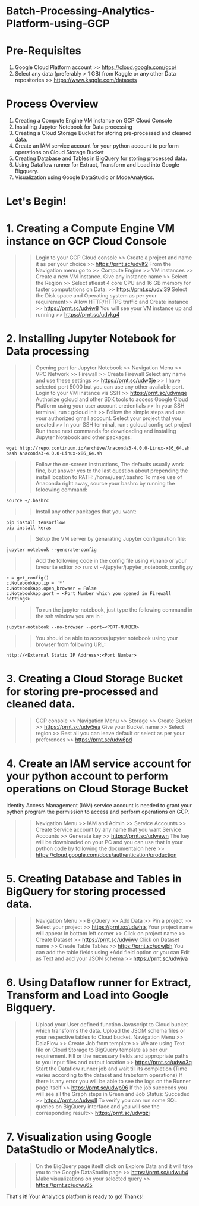 # Batch-Processing-Analytics-Platform-using-GCP

# Pre-Requisites
1. Google Cloud Platform account >> https://cloud.google.com/gcp/
2. Select any data (preferably > 1 GB) from Kaggle or any other Data repositories >> https://www.kaggle.com/datasets

# Process Overview
1. Creating a Compute Engine VM instance on GCP Cloud Console
2. Installing Jupyter Notebook for Data processing
3. Creating a Cloud Storage Bucket for storing pre-processed and cleaned data.
4. Create an IAM service account for your python account to perform operations on Cloud Storage Bucket
5. Creating Database and Tables in BigQuery for storing processed data.
6. Using Dataflow runner for Extract, Transform and Load into Google Bigquery.
7. Visualization using Google DataStudio or ModeAnalytics.

# Let's Begin!

# 1. Creating a Compute Engine VM instance on GCP Cloud Console

>> Login to your GCP Cloud console >> Create a project and name it as per your choice >> https://prnt.sc/udvlf2
>> From the Navigation menu go to >> Compute Engine >> VM instances >> Create a new VM instance.
>> Give any instance name >> Select the Region >> Select atleast 4 core CPU and 16 GB memory for faster computations on Data. >> https://prnt.sc/udvi39
>> Select the Disk space and Operating system as per your requirement>> Allow HTTP/HTTPS traffic and Create instance >>  https://prnt.sc/udviw8
>> You will see your VM instance up and running >> https://prnt.sc/udvkg4


# 2. Installing Jupyter Notebook for Data processing

>> Opening port for Jupyter Notebook >> Navigation Menu >> VPC Network >> Firewall >> Create Firewall
>> Select any name and use these settings >> https://prnt.sc/udw0je >> I have selected port 5000 but you can use any other available port.
>> Login to your VM instance vis SSH >> https://prnt.sc/udvmge
>> Authorize gcloud and other SDK tools to access Google Cloud Platform using your user account credentials >> In your SSH terminal, run : gcloud init >> Follow the simple steps and use your authorized gmail account.
>> Select your project that you created >> In your SSH terminal, run : gcloud config set project <project-name>
>> Run these next commands for downloading and installing Jupyter Notebook and other packages:
  
    wget http://repo.continuum.io/archive/Anaconda3-4.0.0-Linux-x86_64.sh
    bash Anaconda3-4.0.0-Linux-x86_64.sh
  
>> Follow the on-screen instructions, The defaults usually work fine, but answer yes to the last question about prepending the install location to PATH: /home/user/.bashrc
>> To make use of Anaconda right away, source your bashrc by running the foloowing command:

    source ~/.bashrc
   
>> Install any other packages that you want:

    pip install tensorflow
    pip install keras
    
>> Setup the VM server by genarating Jupyter configuration file:

    jupyter notebook --generate-config
    
>> Add the following code in the config file using vi,nano or your favourite editor >> run: vi ~/.jupyter/jupyter_notebook_config.py

    c = get_config()
    c.NotebookApp.ip = '*'
    c.NotebookApp.open_browser = False
    c.NotebookApp.port = <Port Number which you opened in Firewall settings>
    
>> To run the jupyter notebook, just type the following command in the ssh window you are in :

    jupyter-notebook --no-browser --port=<PORT-NUMBER>
    
>> You should be able to access jupyter notebook using your browser from following URL:

    http://<External Static IP Address>:<Port Number>
 
 
# 3. Creating a Cloud Storage Bucket for storing pre-processed and cleaned data.

>> GCP console >> Navigation Menu >> Storage >> Create Bucket >> https://prnt.sc/udw5ea
>> Give your Bucket name >> Select region >> Rest all you can leave default or select as per your preferences >> https://prnt.sc/udw6pd


# 4. Create an IAM service account for your python account to perform operations on Cloud Storage Bucket

Identity Access Management (IAM) service account is needed to grant your python program the permission to access and perform operations on GCP.

>> Navigation Menu >> IAM and Admin >> Service Accounts >> Create Service account by any name that you want 
>> Service Accounts >> Generate key >> https://prnt.sc/udwewn
>> The key will be downloaded on your PC and you can use that in your python code by following the documentaion here >> https://cloud.google.com/docs/authentication/production


# 5. Creating Database and Tables in BigQuery for storing processed data.

>> Navigation Menu >> BigQuery >> Add Data >> Pin a project >> Select your project >> https://prnt.sc/udwhts
>> Your project name will appear in bottom left corner >> Click on project name >> Create Dataset >> https://prnt.sc/udwiwv
>> Click on Dataset name >> Create Table Tables >> https://prnt.sc/udwjbh
>> You can add the table fields using +Add field option or you can Edit as Text and add your JSON schema >> https://prnt.sc/udwjva

# 6. Using Dataflow runner for Extract, Transform and Load into Google Bigquery.

>> Upload your User defined function Javascript to Cloud bucket which transforms the data.
>> Upload the JSOM schema files or your respective tables to Cloud bucket.
>> Navigation Menu >> DalaFlow >> Create Job from template >> We are using Text file on Cloud Storage to BigQuery template as per our requirement.
>> Fill or the necessary fields and appropriate paths to you input files and output location >> https://prnt.sc/udwo3q
>> Start the Dataflow runner job and wait till its completion (Time varies according to the dataset and trabsform operations)
>> If there is any error you will be able to see the logs on the Runner page itself >> https://prnt.sc/udwp96
>> If the job succeeds you will see all the Graph steps in Green and Job Status: Succeded >> https://prnt.sc/udwpll
>> To verify you can run some SQL queries on BigQuery interface and you will see the corresponding result>> https://prnt.sc/udwqzi

# 7. Visualization using Google DataStudio or ModeAnalytics.

>> On the BigQuery page itself click on Explore Data and it will take you to the Google DataStudio page >> https://prnt.sc/udwuh4
>> Make visualizations on your selected query >> https://prnt.sc/udwu65

That's it! Your Analytics platform is ready to go!
Thanks!




  
    
    
